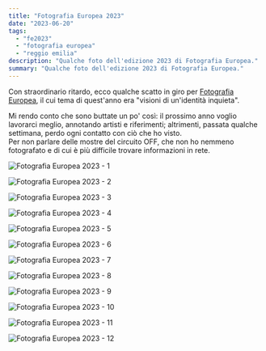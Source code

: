 ```yaml
---
title: "Fotografia Europea 2023"
date: "2023-06-20"
tags: 
  - "fe2023"
  - "fotografia europea"
  - "reggio emilia"
description: "Qualche foto dell'edizione 2023 di Fotografia Europea."
summary: "Qualche foto dell'edizione 2023 di Fotografia Europea."
---
```


Con straordinario ritardo, ecco qualche scatto in giro per [Fotografia Europea](https://www.fotografiaeuropea.it/), il cui tema di quest'anno era "visioni di un'identità inquieta".

Mi rendo conto che sono buttate un po' così: il prossimo anno voglio lavorarci meglio, annotando artisti e riferimenti; altrimenti, passata qualche settimana, perdo ogni contatto con ciò che ho visto.  
Per non parlare delle mostre del circuito OFF, che non ho nemmeno fotografato e di cui è più difficile trovare informazioni in rete.

![Fotografia Europea 2023 - 1](images/IMG_0514.jpg "The archive of public protests")
    
![Fotografia Europea 2023 - 2](images/IMG_0520.jpg "Alessia Rollo - Parallel Eyes")
    
![Fotografia Europea 2023 - 3](images/IMG_0525.jpg "Yelena Yemchuk - Odesa")
    
![Fotografia Europea 2023 - 4](images/IMG_0530.jpg "Yelena Yemchuk - Odesa")
    
![Fotografia Europea 2023 - 5](images/IMG_0547.jpg "Atelier via dei due gobbi - particolare")
    
![Fotografia Europea 2023 - 6](images/IMG_0552.jpg "Atelier via dei due gobbi")
    
![Fotografia Europea 2023 - 7](images/IMG_0559.jpg "Atelier via dei due gobbi")
    
![Fotografia Europea 2023 - 8](images/IMG_0562.jpg "Atelier via dei due gobbi")
    
![Fotografia Europea 2023 - 9](images/IMG_0564.jpg "Ermanno Foroni - O' Vascio")

![Fotografia Europea 2023 - 10](images/IMG_0617.jpg "L'ingresso dei Chiostri di San Domenico")

![Fotografia Europea 2023 - 11](images/IMG_0623.jpg "Ars aevi collection")

![Fotografia Europea 2023 - 12](images/IMG_0625.jpg "Ars aevi collection")